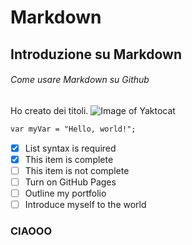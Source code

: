 # Markdown
## Introduzione su Markdown
###### Come usare Markdown su Github
Ho creato dei titoli. 
![Image of Yaktocat](https://octodex.github.com/images/yaktocat.png)
```markdown
var myVar = "Hello, world!";
```
- [x] List syntax is required
- [x] This item is complete
- [ ] This item is not complete
- [ ] Turn on GitHub Pages
- [ ] Outline my portfolio
- [ ] Introduce myself to the world

### CIAOOO
